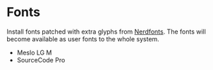 # Fonts

Install fonts patched with extra glyphs from [Nerdfonts](https://www.nerdfonts.com/). The fonts will become available as user fonts to the whole system.
* Meslo LG M
* SourceCode Pro
